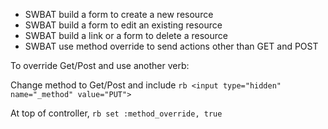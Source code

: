 - SWBAT build a form to create a new resource
- SWBAT build a form to edit an existing resource
- SWBAT build a link or a form to delete a resource
- SWBAT use method override to send actions other than GET and POST

To override Get/Post and use another verb:

Change method to Get/Post and include 
    ```rb
    <input type="hidden" name="_method" value="PUT">
    ```

At top of controller, 
    ```rb
    set :method_override, true
    ```